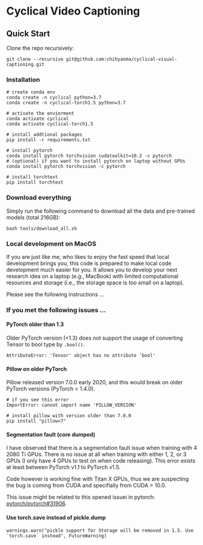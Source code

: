 # Cyclical Video Captioning

## Quick Start

Clone the repo recursively:

```shell
git clone --recursive git@github.com:chihyaoma/cyclical-visual-captioning.git
```

### Installation

```shell
# create conda env
conda create -n cyclical python=3.7
conda create -n cyclical-torch1.5 python=3.7

# activate the enviorment
conda activate cyclical
conda activate cyclical-torch1.5

# install addtional packages
pip install -r requirements.txt

# install pytorch
conda install pytorch torchvision cudatoolkit=10.2 -c pytorch
# (optional) if you want to install pytorch on laptop without GPUs
conda install pytorch torchvision -c pytorch

# install torchtext
pip install torchtext
```

### Download everything

Simply run the following command to download all the data and pre-trained models (total 216GB):

```shell
bash tools/download_all.sh
```

### Local development on MacOS

If you are just like me, who likes to enjoy the fast speed that local development brings you, this code is prepared to make local code development much easier for you. It allows you to develop your next research idea on a laptop (e.g., MacBook) with limited computational resources and storage (i.e., the storage space is too small on a laptop).

Please see the following instructions ...

### If you met the following issues ...

#### PyTorch older than 1.3

Older PyTorch version (<1.3) does not support the usage of converting Tensor to bool type by `.bool()`.

```shell
AttributeError: 'Tensor' object has no attribute 'bool'
```

#### Pillow on older PyTorch

Pillow released version 7.0.0 early 2020, and this would break on older PyTorch versions (PyTorch < 1.4.0).

```shell
# if you see this error
ImportError: cannot import name 'PILLOW_VERSION'

# install pillow with version older than 7.0.0
pip install "pillow<7"
```

#### Segmentation fault (core dumped)

I have observed that there is a segmentation fault issue when training with 4 2080 Ti GPUs. There is no issue at all when training with either 1, 2, or 3 GPUs (I only have 4 GPUs to test on when code releasing). This error exists at least between PyTorch v1.1 to PyTorch v1.5.

Code however is working fine with Titan X GPUs, thus we are suspecting the bug is coming from CUDA and specifially from CUDA > 10.0.

This issue might be related to this opened issuei in pytorch: [pytorch/pytorch#31906](https://github.com/facebookresearch/dlrm/issues/42).

#### Use torch.save instead of pickle.dump

```shell
warnings.warn("pickle support for Storage will be removed in 1.5. Use `torch.save` instead", FutureWarning)
```
